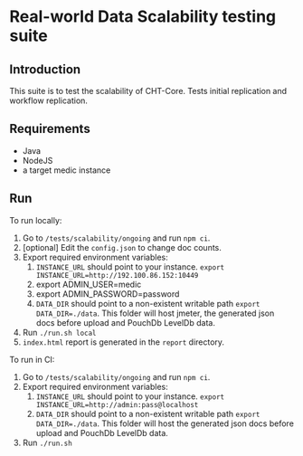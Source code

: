 # Real-world Data Scalability testing suite

## Introduction

This suite is to test the scalability of CHT-Core.
Tests initial replication and workflow replication.

## Requirements

- Java
- NodeJS
- a target medic instance

## Run

To run locally: 

1. Go to `/tests/scalability/ongoing` and run `npm ci`.
2. [optional] Edit the `config.json` to change doc counts.
3. Export required environment variables: 
   1. `INSTANCE_URL` should point to your instance. ```export INSTANCE_URL=http://192.100.86.152:10449```
   2.  export ADMIN_USER=medic  
   3.  export ADMIN_PASSWORD=password
   4. `DATA_DIR` should point to a non-existent writable path ```export DATA_DIR=./data```. This folder will host jmeter, the generated json docs before upload and PouchDb LevelDb data.  
4. Run `./run.sh local`
5. `index.html` report is generated in the `report` directory.

To run in CI: 

1. Go to `/tests/scalability/ongoing` and run `npm ci`.
2. Export required environment variables:
   1. `INSTANCE_URL` should point to your instance. ```export INSTANCE_URL=http://admin:pass@localhost```
   2. `DATA_DIR` should point to a non-existent writable path ```export DATA_DIR=./data```. This folder will host the generated json docs before upload and PouchDb LevelDb data.
3. Run `./run.sh`